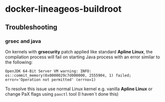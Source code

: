 # docker-lineageos-buildroot

## Troubleshooting
### grsec and java
On kernels with **grsecurity** patch applied like standard **Apline Linux**, the compilation process will fail on starting Java process with an error similar to the following:
```
OpenJDK 64-Bit Server VM warning: INFO: os::commit_memory(0x0000029c7d000000, 2555904, 1) failed; error='Operation not permitted' (errno=1)
```
To resolve this issue use normal Linux kernel e.g. vanilla **Apline Linux** or change PaX flags using `paxctl` tool (I haven`t done this)